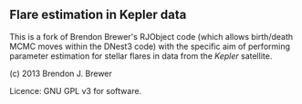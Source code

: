 Flare estimation in Kepler data
-------------------------------

This is a fork of Brendon Brewer's RJObject code (which allows birth/death MCMC moves within
the DNest3 code) with the specific aim of performing parameter estimation for stellar flares
in data from the _Kepler_ satellite.

(c) 2013 Brendon J. Brewer

Licence: GNU GPL v3 for software.

